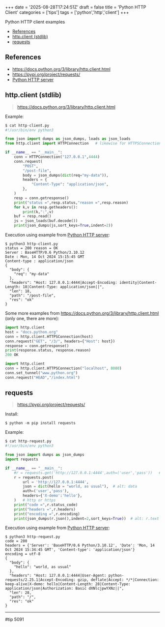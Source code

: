 +++
date = '2025-08-28T17:24:51Z'
draft = false
title = 'Python HTTP Client'
categories = ['tips']
tags = ['python','http','client']
+++

Python HTTP client examples

- [References](https://gist.github.com/sfmunoz/fcb08d624b27128111e1961f5b143051#references)
- [http.client (stdlib)](https://gist.github.com/sfmunoz/fcb08d624b27128111e1961f5b143051#httpclient-stdlib)
- [requests](https://gist.github.com/sfmunoz/fcb08d624b27128111e1961f5b143051#requests)

## References

- https://docs.python.org/3/library/http.client.html
- https://pypi.org/project/requests/
- [Python HTTP server](https://gist.github.com/sfmunoz/47b9e237776f491f71dcf8726b780ee6)

## http.client (stdlib)

> https://docs.python.org/3/library/http.client.html

Example:

```python
$ cat http-client.py
#!/usr/bin/env python3

from json import dumps as json_dumps, loads as json_loads
from http.client import HTTPConnection   # likewise for HTTPSConnection

if __name__ == "__main__":
    conn = HTTPConnection("127.0.0.1",4444)
    conn.request(
        "POST",
        "/post-file",
        body = json_dumps(dict(req="my-data")),
        headers = {
            "Content-Type": "application/json",
        },
    )
    resp = conn.getresponse()
    print("status =",resp.status,"reason =",resp.reason)
    for k,v in resp.getheaders():
        print(k,":",v)
    buf = resp.read()
    js = json_loads(buf.decode())
    print(json_dumps(js,sort_keys=True,indent=2))
```

Execution using example from [Python HTTP server](https://gist.github.com/sfmunoz/47b9e237776f491f71dcf8726b780ee6):

```
$ python3 http-client.py
status = 200 reason = OK
Server : BaseHTTP/0.6 Python/3.10.12
Date : Mon, 14 Oct 2024 15:15:45 GMT
Content-type : application/json
{
  "body": {
    "req": "my-data"
  },
  "headers": "Host: 127.0.0.1:4444|Accept-Encoding: identity|Content-Length: 18|Content-Type: application/json||",
  "len": 18,
  "path": "/post-file",
  "res": "ok"
}
```

Some more examples from https://docs.python.org/3/library/http.client.html (only one, there are more):

```python
import http.client
host = "docs.python.org"
conn = http.client.HTTPSConnection(host)
conn.request("GET", "/3/", headers={"Host": host})
response = conn.getresponse()
print(response.status, response.reason)
200 OK
```
```python
import http.client
conn = http.client.HTTPSConnection("localhost", 8080)
conn.set_tunnel("www.python.org")
conn.request("HEAD","/index.html")
```

## requests

> https://pypi.org/project/requests/

Install:

```
$ python -m pip install requests
```

Example:

```python
$ cat http-request.py
#!/usr/bin/env python3

from json import dumps as json_dumps
import requests

if __name__ == "__main__":
    #r = requests.get('http://127.0.0.1:4444',auth=('user','pass'))   # http or https
    r = requests.post(
        url = 'http://127.0.0.1:4444',
        json = dict(hello = "world, as usual"),  # alt: data
        auth=('user','pass'),
        headers={'X-demo':'hello'},
    )   # http or https
    print("code =",r.status_code)
    print("headers =",r.headers)
    print("encoding =",r.encoding)
    print(json_dumps(r.json(),indent=2,sort_keys=True))  # alt: r.text
```

Execution using example from [Python HTTP server](https://gist.github.com/sfmunoz/47b9e237776f491f71dcf8726b780ee6):

```
$ python3 http-request.py
code = 200
headers = {'Server': 'BaseHTTP/0.6 Python/3.10.12', 'Date': 'Mon, 14 Oct 2024 15:34:45 GMT', 'Content-type': 'application/json'}
encoding = utf-8
{
  "body": {
    "hello": "world, as usual"
  },
  "headers": "Host: 127.0.0.1:4444|User-Agent: python-requests/2.25.1|Accept-Encoding: gzip, deflate|Accept: */*|Connection: keep-alive|X-demo: hello|Content-Length: 28|Content-Type: application/json|Authorization: Basic dXNlcjpwYXNz||",
  "len": 28,
  "path": "/",
  "res": "ok"
}
```

---

#tip 5091
